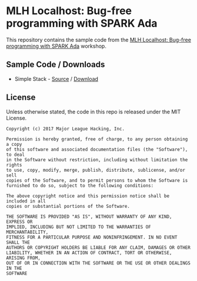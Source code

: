 # MLH Localhost: Bug-free programming with SPARK Ada

This repository contains the sample code from the [MLH Localhost: Bug-free
programming with SPARK Ada][3] workshop.

## Sample Code / Downloads

 - Simple Stack - [Source][1] / [Download][2]

## License

Unless otherwise stated, the code in this repo is released under the MIT
License.

```
Copyright (c) 2017 Major League Hacking, Inc.

Permission is hereby granted, free of charge, to any person obtaining a copy
of this software and associated documentation files (the "Software"), to deal
in the Software without restriction, including without limitation the rights
to use, copy, modify, merge, publish, distribute, sublicense, and/or sell
copies of the Software, and to permit persons to whom the Software is
furnished to do so, subject to the following conditions:

The above copyright notice and this permission notice shall be included in all
copies or substantial portions of the Software.

THE SOFTWARE IS PROVIDED "AS IS", WITHOUT WARRANTY OF ANY KIND, EXPRESS OR
IMPLIED, INCLUDING BUT NOT LIMITED TO THE WARRANTIES OF MERCHANTABILITY,
FITNESS FOR A PARTICULAR PURPOSE AND NONINFRINGEMENT. IN NO EVENT SHALL THE
AUTHORS OR COPYRIGHT HOLDERS BE LIABLE FOR ANY CLAIM, DAMAGES OR OTHER
LIABILITY, WHETHER IN AN ACTION OF CONTRACT, TORT OR OTHERWISE, ARISING FROM,
OUT OF OR IN CONNECTION WITH THE SOFTWARE OR THE USE OR OTHER DEALINGS IN THE
SOFTWARE
```
[1]: https://github.com/MLH/mlh-localhost-adacore
[2]: https://github.com/MLH/mlh-localhost-adacore/archive/master.zip
[3]: https://localhost.mlh.io/activities/intro-to-sparkada/
